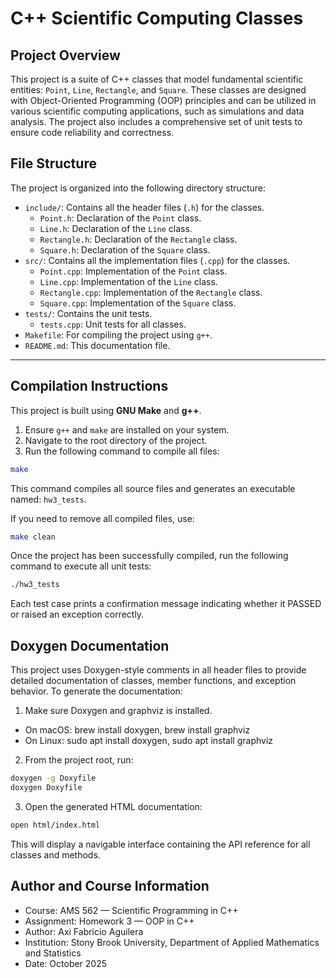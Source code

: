 # C++ Scientific Computing Classes

## Project Overview

This project is a suite of C++ classes that model fundamental scientific entities: `Point`, `Line`, `Rectangle`, and `Square`. These classes are designed with Object-Oriented Programming (OOP) principles and can be utilized in various scientific computing applications, such as simulations and data analysis. The project also includes a comprehensive set of unit tests to ensure code reliability and correctness.

## File Structure

The project is organized into the following directory structure:

- `include/`: Contains all the header files (`.h`) for the classes.
  - `Point.h`: Declaration of the `Point` class.
  - `Line.h`: Declaration of the `Line` class.
  - `Rectangle.h`: Declaration of the `Rectangle` class.
  - `Square.h`: Declaration of the `Square` class.
- `src/`: Contains all the implementation files (`.cpp`) for the classes.
  - `Point.cpp`: Implementation of the `Point` class.
  - `Line.cpp`: Implementation of the `Line` class.
  - `Rectangle.cpp`: Implementation of the `Rectangle` class.
  - `Square.cpp`: Implementation of the `Square` class.
- `tests/`: Contains the unit tests.
  - `tests.cpp`: Unit tests for all classes.
- `Makefile`: For compiling the project using `g++`.
- `README.md`: This documentation file.

---

## Compilation Instructions

This project is built using **GNU Make** and **g++**.

1.  Ensure `g++` and `make` are installed on your system.
2.  Navigate to the root directory of the project.
3.  Run the following command to compile all files:

```bash
make
```

This command compiles all source files and generates an executable named: `hw3_tests`.

If you need to remove all compiled files, use:

```bash
make clean
```

Once the project has been successfully compiled, run the following command to execute all unit tests:

```bash
./hw3_tests
```

Each test case prints a confirmation message indicating whether it PASSED or raised an exception correctly.


## Doxygen Documentation

This project uses Doxygen-style comments in all header files to provide detailed documentation of classes, member functions, and exception behavior.
To generate the documentation:
1. Make sure Doxygen and graphviz is installed.
- On macOS: brew install doxygen, brew install graphviz
- On Linux: sudo apt install doxygen, sudo apt install graphviz
2. From the project root, run:

```bash
doxygen -g Doxyfile
doxygen Doxyfile
```

3. Open the generated HTML documentation:

```bash
open html/index.html
```

This will display a navigable interface containing the API reference for all classes and methods.

## Author and Course Information
- Course: AMS 562 — Scientific Programming in C++
- Assignment: Homework 3 — OOP in C++
- Author: Axi Fabricio Aguilera
- Institution: Stony Brook University, Department of Applied Mathematics and Statistics
- Date: October 2025